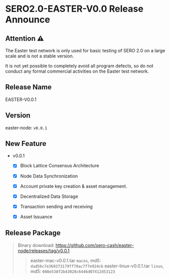 # SERO2.0-EASTER-V0.0 Release Announce



## Attention ⚠️

The Easter test network is only used for basic testing of SERO 2.0 on a large scale and is not a stable version.

It is not yet possible to completely avoid all program defects, so do not conduct any formal commercial activities on the Easter test network.



## Release Name

EASTER-V0.0.1




## Version

easter-node:  `v0.0.1`



## New Feature

* v0.0.1
  - [x] Block Lattice Consensus Architecture
  - [x] Node Data Synchronization
  - [x] Account private key creation & asset management.
  - [x] Decentralized Data Storage
  - [x] Transaction sending and receiving
  - [x] Asset Issuance



## Release Package

> Binary download: https://github.com/sero-cash/easter-node/releases/tag/v0.0.1
>
> > easter-mac-v0.0.1.tar    `macos`, md5: `dad56c7e369373179ff70ac7f7e924cb`
> > easter-linux-v0.0.1.tar   `linux`, md5: `008e538f2b43028c6446d07412d53123`